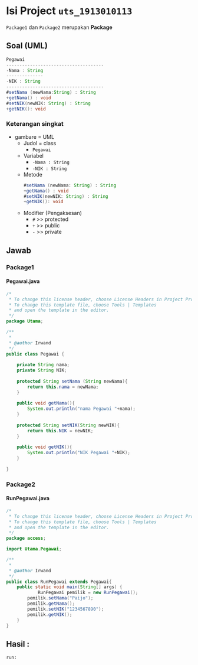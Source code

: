 # Isi Project `uts_1913010113`
`Package1` dan `Package2` merupakan **Package**
## Soal (UML)
```java
Pegawai
-------------------------------------
-Nama : String
--------------
-NIK : String
-------------------------------------
#setNama (newNama:String) : String
+getNama() : void
#setNIK(newNIK: String) : String
+getNIK(): void
```
### Keterangan singkat
- gambare = UML
  - Judol = class
    - `Pegawai`
  - Variabel
    - `-Nama : String`
    - `-NIK : String`
  - Metode
    ```java
    #setNama (newNama: String) : String
    +getNama() : void
    #setNIK(newNIK: String) : String
    +getNIK(): void
    ```
  - Modifier (Pengaksesan)
    - `#` >> protected
    - `+` >> public
    - `-` >> private
## Jawab
### Package1
#### Pegawai.java
```java
/*
 * To change this license header, choose License Headers in Project Properties.
 * To change this template file, choose Tools | Templates
 * and open the template in the editor.
 */
package Utama;

/**
 *
 * @author Irwand
 */
public class Pegawai {
    
    private String nama;
    private String NIK;
    
    protected String setNama (String newNama){
        return this.nama = newNama;
    }
    
    public void getNama(){
        System.out.println("nama Pegawai "+nama);
    }
    
    protected String setNIK(String newNIK){
        return this.NIK = newNIK;
    }
    
    public void getNIK(){
        System.out.println("NIK Pegawai "+NIK);
    }
    
}

```
### Package2
#### RunPegawai.java
```java
/*
 * To change this license header, choose License Headers in Project Properties.
 * To change this template file, choose Tools | Templates
 * and open the template in the editor.
 */
package access;

import Utama.Pegawai;

/**
 *
 * @author Irwand
 */
public class RunPegawai extends Pegawai{
    public static void main(String[] args) {
            RunPegawai pemilik = new RunPegawai();
        pemilik.setNama("Paijo");
        pemilik.getNama();
        pemilik.setNIK("1234567890");
        pemilik.getNIK();
    }
}

```

## Hasil :
```
run:

```
